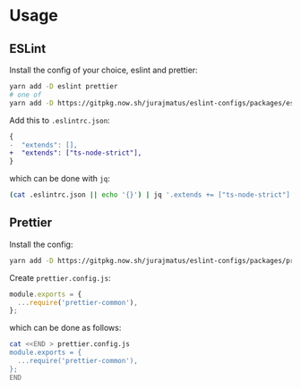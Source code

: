 # Usage

## ESLint

Install the config of your choice, eslint and prettier:

```bash
yarn add -D eslint prettier
# one of
yarn add -D https://gitpkg.now.sh/jurajmatus/eslint-configs/packages/eslint-config-ts-node-strict
```

Add this to `.eslintrc.json`:

```diff
{
-  "extends": [],
+  "extends": ["ts-node-strict"],
}
```

which can be done with `jq`:

```bash
(cat .eslintrc.json || echo '{}') | jq '.extends += ["ts-node-strict"]'
```

## Prettier

Install the config:

```bash
yarn add -D https://gitpkg.now.sh/jurajmatus/eslint-configs/packages/prettier-common
```

Create `prettier.config.js`:

```js
module.exports = {
  ...require('prettier-common'),
};
```

which can be done as follows:

```bash
cat <<END > prettier.config.js
module.exports = {
  ...require('prettier-common'),
};
END
```
